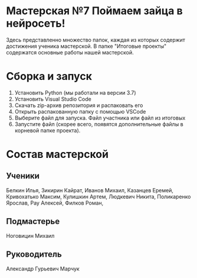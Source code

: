 # Мастерская №7 Поймаем зайца в нейросеть!
Здесь представленно множество папок, каждая из которых содержит достижения ученика мастерской.
В папке "Итоговые проекты" содержатся основные работы нашей мастерской. 

# Сборка и запуск
1. Установить Python (мы работали на версии 3.7)
2. Установить Visual Studio Code
3. Скачать zip-архив репозитория и распаковать его
4. Открыть распакованную папку с помощью VSCode
5. Выберите файл для запуска. Файл участника или файл из итоговых
6. Запустите файл (скорее всего, появятся дополнительные файлы в корневой папке проекта).

# Состав мастерской
## Ученики
Белкин Илья,
Зикирин Кайрат,
Иванов Михаил,
Казанцев Еремей,
Кривохатько Максим,
Кулишкин Артем,
Людкевич Никита,
Поликаренко Ярослав,
Рау Алексей,
Филков Роман,
## Подмастерье
Ноговицин Михаил

## Руководитель
Александр Гурьевич Марчук